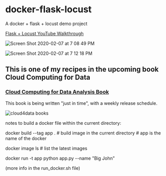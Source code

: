 # docker-flask-locust
A docker + flask + locust demo project

[Flask + Locust YouTube Walkthrough](https://www.youtube.com/watch?v=bUEYe6AqlXE)


![Screen Shot 2020-02-07 at 7 08 49 PM](https://user-images.githubusercontent.com/58792/74074716-65a2f580-49dd-11ea-943d-f91229a690ef.png)


![Screen Shot 2020-02-07 at 7 12 18 PM](https://user-images.githubusercontent.com/58792/74074801-c7635f80-49dd-11ea-9273-a04b587bbc05.png)


## This is one of my recipes in the upcoming book Cloud Computing for Data

### [Cloud Computing for Data Analysis Book](https://leanpub.com/cloud4data)
This book is being written "just in time", with a weekly release schedule.

![cloud4data books](https://d2sofvawe08yqg.cloudfront.net/cloud4data/hero2x?1578933644)


notes to build a docker file within the current directory:

docker build --tag app .  # build image in the current directory # app is the name of the docker

docker image ls # list the latest images

docker run -t app python app.py --name "Big John"

(more info in the run_docker.sh file)



